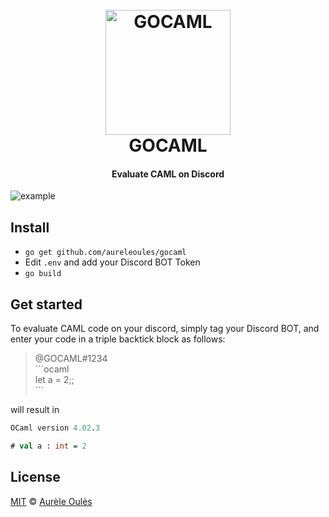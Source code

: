 <h1 align="center">
    <br>
    <a href="https://github.com/aureleoules/gocaml"><img src="https://raw.githubusercontent.com/aureleoules/gocaml/master/assets/icon.png" alt="GOCAML" width="200"></a>
    <br>
    GOCAML
    <br>
</h1>

<h4 align="center">Evaluate CAML on Discord</h4>

<img src="https://raw.githubusercontent.com/aureleoules/gocaml/master/assets/example.png" alt="example">

## Install
* `go get github.com/aureleoules/gocaml`
* Edit `.env` and add your Discord BOT Token
* `go build`

## Get started
To evaluate CAML code on your discord, simply tag your Discord BOT, and enter your code in a triple backtick block as follows:

> @GOCAML#1234  
> \`\`\`ocaml  
> let a = 2;;  
> \`\`\`  
  
will result in  

```ocaml
OCaml version 4.02.3

# val a : int = 2
```  

## License

[MIT](https://github.com/aureleoules/glaze/blob/master/LICENSE) © [Aurèle Oulès](https://www.aureleoules.com)